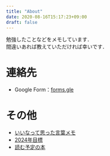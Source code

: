 ```yaml
---
title: "About"
date: 2020-08-16T15:17:23+09:00
draft: false
---
```

<!--more-->
勉強したことなどをメモしています．  
間違いあれば教えていただければ幸いです．
# 連絡先
- Google Form：[forms.gle](https://forms.gle/jVEM3XQQ6jgRwEwv8)
# その他
- [いいなって思った言葉メモ](https://yuhi-sa.github.io/posts/quotations)
- [2024年目標](https://yuhi-sa.github.io/posts/todo)
- [読む予定の本](https://yuhi-sa.github.io/posts/read)
